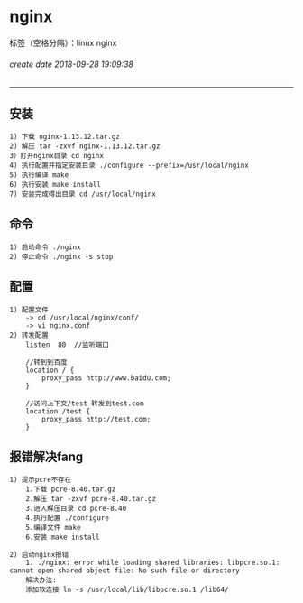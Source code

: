 ﻿# nginx

标签（空格分隔）：linux nginx
###### create date 2018-09-28 19:09:38
---

## 安装
    1) 下载 nginx-1.13.12.tar.gz
    2) 解压 tar -zxvf nginx-1.13.12.tar.gz
    3）打开nginx目录 cd nginx
    4) 执行配置并指定安装目录 ./configure --prefix=/usr/local/nginx
    5) 执行编译 make
    6) 执行安装 make install
    7) 安装完成得出目录 cd /usr/local/nginx

## 命令
    1) 启动命令 ./nginx
    2) 停止命令 ./nginx -s stop

## 配置
    1) 配置文件
        -> cd /usr/local/nginx/conf/
        -> vi nginx.conf
    2) 转发配置
        listen  80  //监听端口
        
        //转到到百度
        location / {
            proxy_pass http://www.baidu.com;
        }
        
        //访问上下文/test 转发到test.com
        location /test {
            proxy_pass http://test.com;
        }

## 报错解决fang
    1) 提示pcre不存在
        1.下载 pcre-8.40.tar.gz
        2.解压 tar -zxvf pcre-8.40.tar.gz
        3.进入解压目录 cd pcre-8.40
        4.执行配置 ./configure
        5.编译文件 make
        6.安装 make install
    
    2) 启动nginx报错
        1. ./nginx: error while loading shared libraries: libpcre.so.1: cannot open shared object file: No such file or directory
        解决办法: 
        添加软连接 ln -s /usr/local/lib/libpcre.so.1 /lib64/

